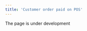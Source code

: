 ```yaml
---
title: 'Customer order paid on POS'
---
```

The page is under development

[//]: # (MyCompany дает возможность быстро провести по кассе и принять оплату сформированных заказов покупателя. Вам не придется вводить каждый товар по отдельности, в чек все товары заказа будут добавлены автоматически.)

[//]: # ()
[//]: # (Для того, чтобы использовать этот функционал, убедитесь, что все необходимые настройки установлены и не конфликтуют.)

[//]: # ()
[//]: # (-   Чтобы оплатить заказ по кассе, в [**типе заказа**]&#40;Customer_order_types.md&#41; обязательно должен быть указан [**тип реализации**]&#40;Invoice_type.md&#41;. При проведении оплаты в системе автоматически создается реализация, которая настроена для заказа, а не для [**кассы ККМ**]&#40;Cash_registers.md&#41;.)

[//]: # (-   Настройка цены &#40;включает или не включает налоги&#41; в заказе должна совпадать с настройкой в типе реализации кассы.)

[//]: # ()
[//]: # (![]&#40;images/Customer_order_paid_on_POS_1.png&#41;)

[//]: # (*Рис. 1 Соответствие настроек*)

[//]: # ()
[//]: # (  )
[//]: # ()
[//]: # (Чтобы оплатить заказ по кассе в **Розничная торговля** - **POS** откройте вкладку **По заказу**. В зоне чека выберите покупателя, за заказ которого необходимо принять оплату . Все подтвержденные заказы этого покупателя будут отображены во вкладке **По заказу**.)

[//]: # ()
[//]: # (![]&#40;images/Customer_order_paid_on_POS_2.png&#41;)

[//]: # (*Рис. 2 Список заказов покупателя*)

[//]: # ()
[//]: # (  )
[//]: # ()
[//]: # (Чтобы добавить товары из заказа в чек, необходимо выделить заказ в списке и нажать кнопку **Добавить в чек**.  Товары из заказа отобразятся в чеке. Вы можете добавить в чек и принять оплату сразу за несколько заказов.)

[//]: # ()
[//]: # (Если товары не добавляются в чек, возможны следующие причины:)

[//]: # ()
[//]: # (-   заказ уже оплачен)

[//]: # (-   есть связанный с заказом невыполненный производственный заказ)

[//]: # (-   не осуществлена отгрузка, которая согласно настройкам заказа должна предшествовать оплате.)

[//]: # ()
[//]: # (![]&#40;images/Customer_order_paid_on_POS_3.png&#41;)

[//]: # (*Рис.3 Добавление позиций заказа в чек*)

[//]: # ()
[//]: # (Нажмите оплатить и [**примите оплату**]&#40;POS.md#Chequepay&#41;.)

  

  


